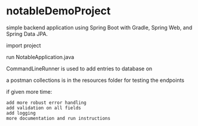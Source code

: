# notableDemoProject

simple backend application using Spring Boot with Gradle, Spring Web, and Spring Data JPA.

import project

run NotableApplication.java

CommandLineRunner is used to add entries to database on 

a postman collections is in the resources folder for testing the endpoints

if given more time:

    add more robust error handling
    add validation on all fields
    add logging
    more documentation and run instructions


